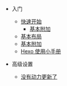 - 入门

  - [快速开始](quickstart.md)
    - [基本附加](cover.md)
  - [基本布局](more-pages.md)
  - [基本附加](cover.md)
  - [Hexo 使用小手册](helpers.md)
  
- 高级设置

  - [没有动力更新了](cdn.md)
  


